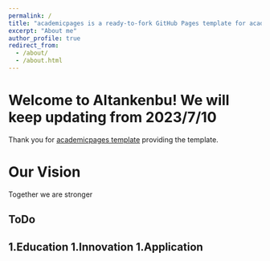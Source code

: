 ```yaml
---
permalink: /
title: "academicpages is a ready-to-fork GitHub Pages template for academic personal websites"
excerpt: "About me"
author_profile: true
redirect_from: 
  - /about/
  - /about.html
---
```

Welcome to AItankenbu! We will keep updating from 2023/7/10
======
Thank you for [academicpages template](https://github.com/academicpages/academicpages.github.io) providing the template.

Our Vision
======
Together we are stronger

ToDo
------
1.Education
1.Innovation
1.Application
------
